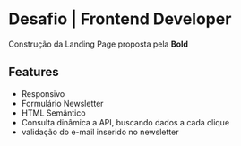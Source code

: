 # Desafio | Frontend Developer


Construção da Landing Page proposta pela **Bold**

## Features

- Responsivo
- Formulário Newsletter
- HTML Semântico
- Consulta dinâmica a API, buscando dados a cada clique
- validação do e-mail inserido no newsletter 